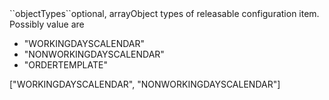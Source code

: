 <tr><td>``objectTypes``</td><td>optional, array</td><td>Object types of releasable configuration item. Possibly value are 
<ul><li>"WORKINGDAYSCALENDAR"</li>
    <li>"NONWORKINGDAYSCALENDAR"</li>
    <li>"ORDERTEMPLATE"</li></ul>
</td><td>["WORKINGDAYSCALENDAR", "NONWORKINGDAYSCALENDAR"]</td><td></td></tr>
